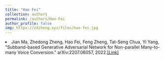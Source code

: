 ```yaml
---
title: "Hao Fei"
collection: authors
permalink: /authors/Hao-Fei
author_profile: false
img: https://zdzheng.xyz/files/hao-fei.jpg
---
```

 <li> Jian Ma,  Zhedong Zheng,  Hao Fei,  Feng Zheng,  Tat-Seng Chua,  Yi Yang, &quot;Subband-based Generative Adversarial Network for Non-parallel Many-to-many Voice Conversion.&quot; arXiv:2207.06057, 2022.<a href='https://zdzheng.xyz/publication/Subband-2022'>[Link]</a> </li>